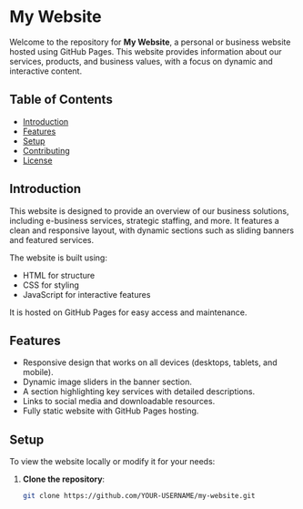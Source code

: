 # My Website

Welcome to the repository for **My Website**, a personal or business website hosted using GitHub Pages. This website provides information about our services, products, and business values, with a focus on dynamic and interactive content.

## Table of Contents

- [Introduction](#introduction)
- [Features](#features)
- [Setup](#setup)
- [Contributing](#contributing)
- [License](#license)

## Introduction

This website is designed to provide an overview of our business solutions, including e-business services, strategic staffing, and more. It features a clean and responsive layout, with dynamic sections such as sliding banners and featured services.

The website is built using:
- HTML for structure
- CSS for styling
- JavaScript for interactive features

It is hosted on GitHub Pages for easy access and maintenance.

## Features

- Responsive design that works on all devices (desktops, tablets, and mobile).
- Dynamic image sliders in the banner section.
- A section highlighting key services with detailed descriptions.
- Links to social media and downloadable resources.
- Fully static website with GitHub Pages hosting.

## Setup

To view the website locally or modify it for your needs:

1. **Clone the repository**:
   ```bash
   git clone https://github.com/YOUR-USERNAME/my-website.git
